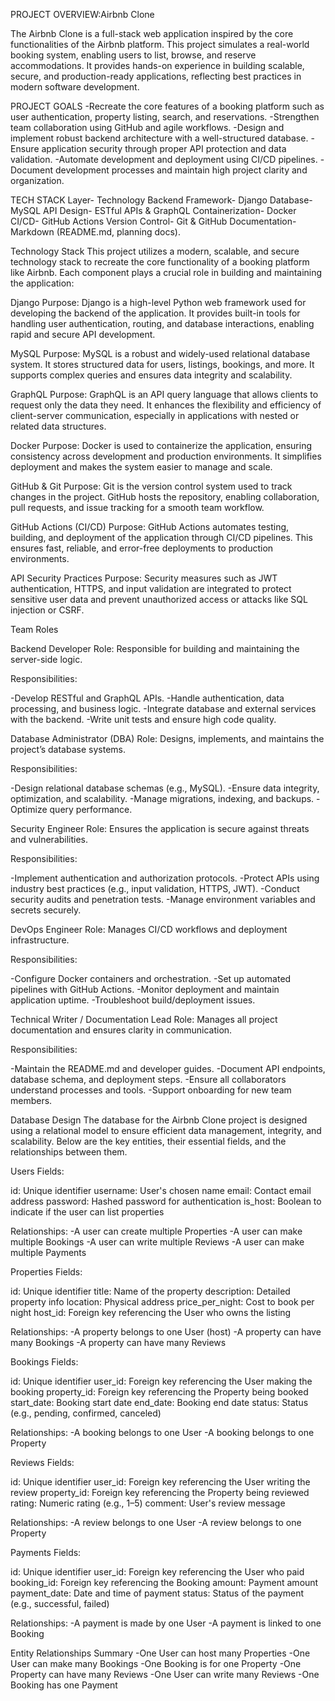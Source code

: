 PROJECT OVERVIEW:Airbnb Clone

The Airbnb Clone is a full-stack web application inspired by the core functionalities of the Airbnb platform.
This project simulates a real-world booking system, enabling users to list, browse, and reserve accommodations.
It provides hands-on experience in building scalable, secure, and production-ready applications, reflecting best practices in modern software development.

PROJECT GOALS
-Recreate the core features of a booking platform such as user authentication, property listing, search, and reservations.
-Strengthen team collaboration using GitHub and agile workflows.
-Design and implement robust backend architecture with a well-structured database.
-Ensure application security through proper API protection and data validation.
-Automate development and deployment using CI/CD pipelines.
-Document development processes and maintain high project clarity and organization.

TECH STACK
Layer- Technology
Backend Framework- Django
Database- MySQL
API Design- ESTful APIs & GraphQL
Containerization- Docker
CI/CD- GitHub Actions
Version Control- Git & GitHub
Documentation- Markdown (README.md, planning docs).

Technology Stack
This project utilizes a modern, scalable, and secure technology stack to recreate the core functionality of a booking platform like Airbnb. Each component plays a crucial role in building and maintaining the application:

Django
Purpose: Django is a high-level Python web framework used for developing the backend of the application. It provides built-in tools for handling user authentication, routing, and database interactions, enabling rapid and secure API development.

MySQL
Purpose: MySQL is a robust and widely-used relational database system. It stores structured data for users, listings, bookings, and more. It supports complex queries and ensures data integrity and scalability.

GraphQL
Purpose: GraphQL is an API query language that allows clients to request only the data they need. It enhances the flexibility and efficiency of client-server communication, especially in applications with nested or related data structures.

Docker
Purpose: Docker is used to containerize the application, ensuring consistency across development and production environments. It simplifies deployment and makes the system easier to manage and scale.

GitHub & Git
Purpose: Git is the version control system used to track changes in the project. GitHub hosts the repository, enabling collaboration, pull requests, and issue tracking for a smooth team workflow.

GitHub Actions (CI/CD)
Purpose: GitHub Actions automates testing, building, and deployment of the application through CI/CD pipelines. This ensures fast, reliable, and error-free deployments to production environments.

API Security Practices
Purpose: Security measures such as JWT authentication, HTTPS, and input validation are integrated to protect sensitive user data and prevent unauthorized access or attacks like SQL injection or CSRF.

Team Roles

Backend Developer
Role: Responsible for building and maintaining the server-side logic.

Responsibilities:

-Develop RESTful and GraphQL APIs.
-Handle authentication, data processing, and business logic.
-Integrate database and external services with the backend.
-Write unit tests and ensure high code quality.

Database Administrator (DBA)
Role: Designs, implements, and maintains the project’s database systems.

Responsibilities:

-Design relational database schemas (e.g., MySQL).
-Ensure data integrity, optimization, and scalability.
-Manage migrations, indexing, and backups.
-Optimize query performance.

Security Engineer
Role: Ensures the application is secure against threats and vulnerabilities.

Responsibilities:

-Implement authentication and authorization protocols.
-Protect APIs using industry best practices (e.g., input validation, HTTPS, JWT).
-Conduct security audits and penetration tests.
-Manage environment variables and secrets securely.

DevOps Engineer
Role: Manages CI/CD workflows and deployment infrastructure.

Responsibilities:

-Configure Docker containers and orchestration.
-Set up automated pipelines with GitHub Actions.
-Monitor deployment and maintain application uptime.
-Troubleshoot build/deployment issues.

Technical Writer / Documentation Lead
Role: Manages all project documentation and ensures clarity in communication.

Responsibilities:

-Maintain the README.md and developer guides.
-Document API endpoints, database schema, and deployment steps.
-Ensure all collaborators understand processes and tools.
-Support onboarding for new team members.

Database Design
The database for the Airbnb Clone project is designed using a relational model to ensure efficient data management, integrity, and scalability. Below are the key entities, their essential fields, and the relationships between them.

Users
Fields:

id: Unique identifier
username: User's chosen name
email: Contact email address
password: Hashed password for authentication
is_host: Boolean to indicate if the user can list properties

Relationships:
-A user can create multiple Properties
-A user can make multiple Bookings
-A user can write multiple Reviews
-A user can make multiple Payments

Properties
Fields:

id: Unique identifier
title: Name of the property
description: Detailed property info
location: Physical address
price_per_night: Cost to book per night
host_id: Foreign key referencing the User who owns the listing

Relationships:
-A property belongs to one User (host)
-A property can have many Bookings
-A property can have many Reviews

Bookings
Fields:

id: Unique identifier
user_id: Foreign key referencing the User making the booking
property_id: Foreign key referencing the Property being booked
start_date: Booking start date
end_date: Booking end date
status: Status (e.g., pending, confirmed, canceled)

Relationships:
-A booking belongs to one User
-A booking belongs to one Property

Reviews
Fields:

id: Unique identifier
user_id: Foreign key referencing the User writing the review
property_id: Foreign key referencing the Property being reviewed
rating: Numeric rating (e.g., 1–5)
comment: User's review message

Relationships:
-A review belongs to one User
-A review belongs to one Property

Payments
Fields:

id: Unique identifier
user_id: Foreign key referencing the User who paid
booking_id: Foreign key referencing the Booking
amount: Payment amount
payment_date: Date and time of payment
status: Status of the payment (e.g., successful, failed)

Relationships:
-A payment is made by one User
-A payment is linked to one Booking

Entity Relationships Summary
-One User can host many Properties
-One User can make many Bookings
-One Booking is for one Property
-One Property can have many Reviews
-One User can write many Reviews
-One Booking has one Payment
